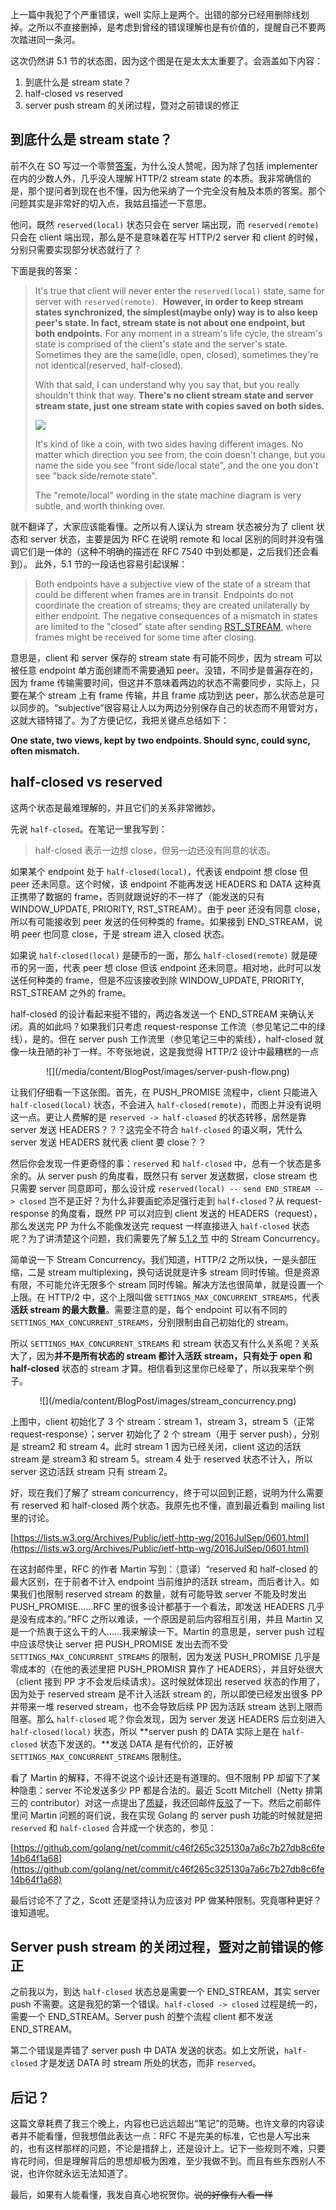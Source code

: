 上一篇中我犯了个严重错误，well 实际上是两个。出错的部分已经用删除线划掉。之所以不直接删掉，是考虑到曾经的错误理解也是有价值的，提醒自己不要两次踏进同一条河。

这次仍然讲 5.1 节的状态图，因为这个图是在是太太太重要了。会涵盖如下内容：

1. 到底什么是 stream state？
2. half-closed vs reserved
3. server push stream 的关闭过程，暨对之前错误的修正

## 到底什么是 stream state？

前不久在 SO 写过一个零赞[答案](http://stackoverflow.com/a/41354992/2142577)，为什么没人赞呢，因为除了包括 implementer 在内的少数人外，几乎没人理解 HTTP/2 stream state 的本质。我非常确信的是，那个提问者到现在也不懂，因为他采纳了一个完全没有触及本质的答案。那个问题其实是非常好的切入点，我姑且描述一下意思。

他问，既然 `reserved(local)` 状态只会在 server 端出现，而 `reserved(remote)` 只会在 client 端出现，那么是不是意味着在写 HTTP/2 server 和 client 的时候，分别只需要实现部分状态就行了？

下面是我的答案：

> It's true that client will never enter the `reserved(local)` state, same for server with `reserved(remote)`.        **However, in order to keep stream states synchronized, the simplest(maybe only) way is to also keep peer's state. In fact, stream state is not about one endpoint, but both endpoints.** For any moment in a stream's life cycle, the stream's state is comprised of the client's state and the server's state. Sometimes they are the same(idle, open, closed), sometimes they're not identical(reserved, half-closed).
>
> With that said, I can understand why you say that, but you really shouldn't think that way. **There's no client stream state and server stream state, just one stream state with copies saved on both sides.**
>
> ![](https://farm1.staticflickr.com/63/200867665_3a892f2f27.jpg)
>
> It's kind of like a coin, with two sides having different images. No matter which direction you see from, the coin doesn't change, but you name the side you see "front side/local state", and the one you don't see "back side/remote state".
>
> The "remote/local" wording in the state machine diagram is very subtle, and worth thinking over.

就不翻译了，大家应该能看懂。之所以有人误认为 stream 状态被分为了 client 状态和 server 状态，主要是因为 RFC 在说明 remote 和 local 区别的同时并没有强调它们是一体的（这种不明确的描述在 RFC 7540 中到处都是，之后我们还会看到）。 此外，5.1 节的一段话也容易引起误解：

> Both endpoints have a subjective view of the state of a stream that could be different when frames are in transit. Endpoints do not coordinate the creation of streams; they are created unilaterally by either endpoint. The negative consequences of a mismatch in states are limited to the "closed" state after sending [RST_STREAM](http://httpwg.org/specs/rfc7540.html#RST_STREAM), where frames might be received for some time after closing.

意思是，client 和 server 保存的 stream state 有可能不同步，因为 stream 可以被任意 endpoint 单方面创建而不需要通知 peer。没错，不同步是普遍存在的，因为 frame 传输需要时间，但这并不意味着两边的状态不需要同步，实际上，只要在某个 stream 上有 frame 传输，并且 frame 成功到达 peer，那么状态总是可以同步的。“subjective”很容易让人以为两边分别保存自己的状态而不用管对方，这就大错特错了。为了方便记忆，我把关键点总结如下：

**One state, two views, kept by two endpoints. Should sync, could sync, often mismatch.**

## half-closed vs reserved

这两个状态是最难理解的，并且它们的关系非常微妙。

先说 `half-closed`。在笔记一里我写到：

> half-closed 表示一边想 close，但另一边还没有同意的状态。

如果某个 endpoint 处于 `half-closed(local)`，代表该 endpoint 想 close 但 peer 还未同意。这个时候，该 endpoint 不能再发送 HEADERS 和 DATA 这种真正携带了数据的 frame，否则就跟说好的不一样了（能发送的只有 WINDOW\_UPDATE, PRIORITY, RST\_STREAM）。由于 peer 还没有同意 close，所以有可能接收到 peer 发送的任何种类的 frame。如果接到 END\_STREAM，说明 peer 也同意 close，于是 stream 进入 closed 状态。

如果说 `half-closed(local)` 是硬币的一面，那么 `half-closed(remote)` 就是硬币的另一面，代表 peer 想 close 但该 endpoint 还未同意。相对地，此时可以发送任何种类的 frame，但是不应该接收到除 WINDOW\_UPDATE, PRIORITY, RST\_STREAM 之外的 frame。

half-closed 的设计看起来挺不错的，两边各发送一个 END\_STREAM 来确认关闭。真的如此吗？如果我们只考虑 request-response 工作流（参见笔记二中的绿线），是的。但在 server push 工作流里（参见笔记三中的紫线），half-closed 就像一块丑陋的补丁一样。不夸张地说，这是我觉得 HTTP/2 设计中最糟糕的一点

<center>
![](/media/content/BlogPost/images/server-push-flow.png)
</center>

让我们仔细看一下这张图。首先，在 PUSH\_PROMISE 流程中，client 只能进入 `half-closed(local)` 状态，不会进入 `half-closed(remote)`，而图上并没有说明这一点。更让人费解的是 `reserved -> half-cloased` 的状态转移，居然是靠 server 发送 HEADERS？？？这完全不符合 `half-closed` 的语义啊，凭什么 server 发送 HEADERS 就代表 client 要 close？？ 

然后你会发现一件更奇怪的事：`reserved` 和 `half-closed` 中，总有一个状态是多余的。从 server push 的角度看，既然只有 server 发送数据，close stream 也只需要 server 同意即可，那么设计成 `reserved(local) -- send END_STREAM --> closed` 岂不是正好？为什么非要画蛇添足强行走到 `half-closed`？从 request-response 的角度看，既然 PP 可以对应到 client 发送的 HEADERS（request），那么发送完 PP 为什么不能像发送完 request 一样直接进入 `half-closed` 状态呢？为了讲清楚这个问题，我们需要先了解 [5.1.2 节](http://httpwg.org/specs/rfc7540.html#rfc.section.5.1.2) 中的 Stream Concurrency。

简单说一下 Stream Concurrency。我们知道，HTTP/2 之所以快，一是头部压缩，二是 stream multiplexing，换句话说就是许多 stream 同时传输。但是资源有限，不可能允许无限多个 stream 同时传输。解决方法也很简单，就是设置一个上限。在 HTTP/2 中，这个上限叫做 `SETTINGS_MAX_CONCURRENT_STREAMS`，代表**活跃 stream 的最大数量**。需要注意的是，每个 endpoint 可以有不同的 `SETTINGS_MAX_CONCURRENT_STREAMS`，分别限制由自己初始化的 stream。

所以 `SETTINGS_MAX_CONCURRENT_STREAMS` 和 stream 状态又有什么关系呢？关系大了，因为**并不是所有状态的 stream 都计入活跃 stream，只有处于 open 和 half-closed** 状态的 stream 才算。相信看到这里你已经晕了，所以我来举个例子。

<center>
![](/media/content/BlogPost/images/stream_concurrency.png)
</center>

上图中，client 初始化了 3 个 stream：stream 1，stream 3，stream 5（正常 request-response）；server 初始化了 2 个 stream（用于 server push），分别是 stream2 和 stream 4。此时 stream 1 因为已经关闭，client 这边的活跃 stream 是 stream3 和 stream 5。stream 4 处于 reserved 状态不计入，所以 server 这边活跃 stream 只有 stream 2。

好，现在我们了解了 stream concurrency，终于可以回到正题，说明为什么需要有 reserved 和 half-closed 两个状态。我原先也不懂，直到最近看到 mailing list 里的讨论。

[https://lists.w3.org/Archives/Public/ietf-http-wg/2016JulSep/0601.html](https://lists.w3.org/Archives/Public/ietf-http-wg/2016JulSep/0601.html)

在这封邮件里，RFC 的作者 Martin 写到：（意译）“reserved 和 half-closed 的最大区别，在于前者不计入 endpoint 当前维护的活跃 stream，而后者计入。如果我们也限制 reserved stream 的数量，就有可能导致 server 不能及时发出 PUSH\_PROMISE……RFC 里的很多设计都基于一个看法，即发送 HEADERS 几乎是没有成本的。”RFC 之所以难读，一个原因是前后内容相互引用，并且 Martin 又是一个热衷于这么干的人……我来解读一下。Martin 的意思是，server push 过程中应该尽快让 server 把 PUSH\_PROMISE 发出去而不受 `SETTINGS_MAX_CONCURRENT_STREAMS` 的限制，因为发送 PUSH\_PROMISE 几乎是零成本的（在他的表述里把 PUSH_PROMISR 算作了 HEADERS），并且好处很大（client 接到 PP 才不会发后续请求）。这时候就体现出 reserved 状态的作用了，因为处于 reserved stream 是不计入活跃 stream 的，所以即使已经发出很多 PP 并带来一堆 reserved stream，也不会导致后续 PP 因为活跃 stream 达到上限而阻塞。那么 `half-closed` 呢？你会发现，因为 server 发送 HEADERS 后立刻进入 `half-closed(local)`  状态，所以 **server push 的 DATA 实际上是在 `half-closed` 状态下发送的。**发送 DATA 是有代价的，正好被 `SETTINGS_MAX_CONCURRENT_STREAMS` 限制住。

看了 Martin 的解释，不得不说这个设计还是有道理的。但不限制 PP 却留下了某种隐患：server 不论发送多少 PP 都是合法的。最近 Scott Mitchell（Netty 排第三的 contributor）对这一点提出了[质疑](https://lists.w3.org/Archives/Public/ietf-http-wg/2017JanMar/0057.html)，我还回邮件[反驳](https://lists.w3.org/Archives/Public/ietf-http-wg/2017JanMar/0088.html)了一下。然后之前邮件里问 Martin 问题的哥们说，我在实现 Golang 的 server push 功能的时候就是把 `reserved` 和 `half-closed` 合并成一个状态的，参见：

[https://github.com/golang/net/commit/c46f265c325130a7a6c7b27db8c6fe14b64f1a68](https://github.com/golang/net/commit/c46f265c325130a7a6c7b27db8c6fe14b64f1a68)

最后讨论不了了之，Scott 还是坚持认为应该对 PP 做某种限制。究竟哪种更好？谁知道呢。

## Server push stream 的关闭过程，暨对之前错误的修正

之前我以为，到达 `half-closed` 状态总是需要一个 END\_STREAM，其实 server push 不需要。这是我犯的第一个错误。`half-closed -> closed` 过程是统一的，需要一个 END\_STREAM。Server push 的整个流程 client 都不发送 END\_STREAM。

第二个错误是弄错了 server push 中 DATA 发送的状态。如上文所说，`half-closed` 才是发送 DATA 时 stream 所处的状态，而非 `reserved`。

## 后记？

这篇文章耗费了我三个晚上，内容也已远远超出“笔记”的范畴。也许文章的内容读者并不能看懂，但我想借此表达一点：RFC 不是完美的标准，它也是人写出来的，也有这样那样的问题，不论是措辞上，还是设计上。记下一些规则不难，只要肯花时间，但是理解背后的思想却极为困难，至少我做不到。而且有些东西别人不说，也许你就永远无法知道了。

最后，如果有人能看懂，我发自真心地祝贺你。<s>说的好像有人看一样</s>